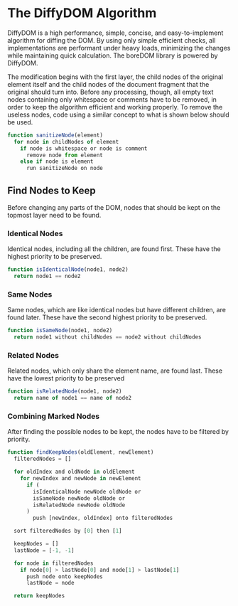 # The DiffyDOM Algorithm

DiffyDOM is a high performance, simple, concise, and easy-to-implement algorithm for diffing the DOM. By using only simple efficient checks, all implementations are performant under heavy loads, minimizing the changes while maintaining quick calculation. The boreDOM library is powered by DiffyDOM.

The modification begins with the first layer, the child nodes of the original element itself and the child nodes of the document fragment that the original should turn into. Before any processing, though, all empty text nodes containing only whitespace or comments have to be removed, in order to keep the algorithm efficient and working properly. To remove the useless nodes, code using a similar concept to what is shown below should be used.

```javascript
function sanitizeNode(element)
  for node in childNodes of element
    if node is whitespace or node is comment
      remove node from element
    else if node is element
      run sanitizeNode on node
```

## Find Nodes to Keep

Before changing any parts of the DOM, nodes that should be kept on the topmost layer need to be found.

### Identical Nodes

Identical nodes, including all the children, are found first. These have the highest priority to be preserved.

```javascript
function isIdenticalNode(node1, node2)
  return node1 == node2
```

### Same Nodes

Same nodes, which are like identical nodes but have different children, are found later. These have the second highest priority to be preserved.

```javascript
function isSameNode(node1, node2)
  return node1 without childNodes == node2 without childNodes
```

### Related Nodes

Related nodes, which only share the element name, are found last. These have the lowest priority to be preserved

```javascript
function isRelatedNode(node1, node2)
  return name of node1 == name of node2
```

### Combining Marked Nodes

After finding the possible nodes to be kept, the nodes have to be filtered by priority.

```javascript
function findKeepNodes(oldElement, newElement)
  filteredNodes = []

  for oldIndex and oldNode in oldElement
    for newIndex and newNode in newElement
      if (
        isIdenticalNode newNode oldNode or
        isSameNode newNode oldNode or
        isRelatedNode newNode oldNode
      )
        push [newIndex, oldIndex] onto filteredNodes

  sort filteredNodes by [0] then [1]

  keepNodes = []
  lastNode = [-1, -1]

  for node in filteredNodes
    if node[0] > lastNode[0] and node[1] > lastNode[1]
      push node onto keepNodes
      lastNode = node

  return keepNodes
```
